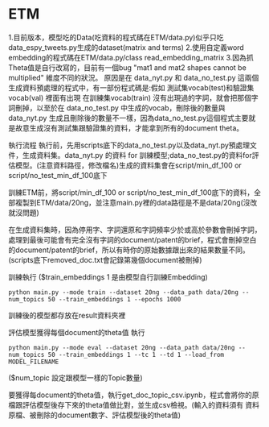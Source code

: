 # ETM
1.目前版本，模型吃的Data(吃資料的程式碼在ETM/data.py)似乎只吃data_espy_tweets.py生成的dataset(matrix and terms)
2.使用自定義word embedding的程式碼在ETM/data.py/class read_embedding_matrix
3.因為抓Theta值是自行改寫的，目前有一個bug "mat1 and mat2 shapes cannot be multiplied" 維度不同的狀況。
原因是在 data_nyt.py 和 data_no_test.py 這兩個生成資料預處理的程式中，有一部份程式碼是:假如 測試集vocab(test)和驗證集vocab(val) 裡面有出現 在訓練集vocab(train) 沒有出現過的字詞，就會把那個字詞刪掉，以至於在 data_no_test.py 中生成的vocab，刪除後的數量與 data_nyt.py 生成且刪除後的數量不一樣，因為data_no_test.py這個程式主要就是故意生成沒有測試集跟驗證集的資料，才能拿到所有的document theta。

執行流程
執行前，先用scripts底下的data_no_test.py以及data_nyt.py預處理文件，生成資料集。data_nyt.py 的資料 for 訓練模型;data_no_test.py的資料for評估模型。(注意資料路徑，修改檔名)生成的資料集會在script/min_df_100 or script/no_test_min_df_100底下

訓練ETM前，將script/min_df_100 or script/no_test_min_df_100底下的資料，全部複製到ETM/data/20ng，並注意main.py裡的data路徑是不是data/20ng(沒改就沒問題)

在生成資料集時，因為停用字、字詞還原和字詞頻率少於或高於參數會刪掉字詞，處理到最後可能會有完全沒有字詞的document/patent的brief，程式會刪掉空白的document/patent的brief，所以有時你的原始數據跟出來的結果數量不同。(scripts底下removed_doc.txt會記錄第幾個document被刪掉)

訓練執行  ($train_embeddings 1 是由模型自行訓練Embedding)
```
python main.py --mode train --dataset 20ng --data_path data/20ng --num_topics 50 --train_embeddings 1 --epochs 1000
```
訓練後的模型都存放在result資料夾裡

評估模型獲得每個document的theta值 執行
```
python main.py --mode eval --dataset 20ng --data_path data/20ng --num_topics 50 --train_embeddings 1 --tc 1 --td 1 --load_from MODEL_FILENAME
```
($num_topic 設定跟模型一樣的Topic數量)

要獲得每document的theta值，執行get_doc_topic_csv.ipynb，程式會將你的原檔跟評估模型後存下來的theta值做比對，並生成csv檢視。(輸入的資料須有 資料原檔、被刪除的document數字、評估模型後的theta值)
